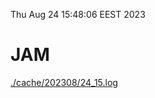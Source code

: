 Thu Aug 24 15:48:06 EEST 2023
# JAM
<a href='./cache/202308/24_15.log'>./cache/202308/24_15.log</a>
